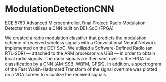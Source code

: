 # ModulationDetectionCNN
ECE 5760 Advanced Microcontroller, Final Project: Radio Modulation Detecter that utilizes a CNN built on DE1-SoC (FPGA)


We created a radio modulation classifier that predicts the modulation scheme of received wireless signals with a Convolutional Neural Network implemented on the DE1-SoC. We utilized a Software-Defined Radio (an RTL-SDR) –– attached to the ARM processor via USB –– in order to obtain local radio signals. The radio signals are then sent over to the FPGA for classification by a CNN (AM-SSB, WBFM, GFSK). In addition, a spectrogram of the Fast Walsh-Hadamard Transform of the signal overtime was plotted on a VGA screen to visualize the received signals.
